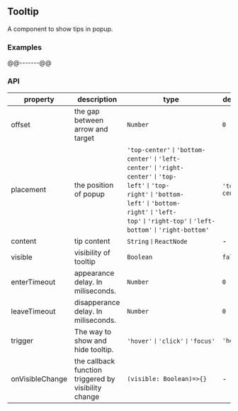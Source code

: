 ## Tooltip
A component to show tips in popup.
### Examples
@@-------@@
### API
property | description | type | default
-----|------| ---- | ---
offset | the gap between arrow and target | ```Number``` | ```0```
placement | the position of popup | ```'top-center'丨'bottom-center'丨'left-center'丨'right-center'丨'top-left'丨'top-right'丨'bottom-left'丨'bottom-right'丨'left-top'丨'right-top'丨'left-bottom'丨'right-bottom'``` | ```'top-center'```
content | tip content | ```String丨ReactNode``` | -
visible | visibility of tooltip | ```Boolean``` | ```false```
enterTimeout | appearance delay. In miliseconds. | ```Number``` | ```0```
leaveTimeout | disapperance delay. In miliseconds. | ```Number``` | ```0```
trigger | The way to show and hide tooltip. | ```'hover'丨'click'丨'focus'``` | ```'hover'```
onVisibleChange | the callback function triggered by visibility change | ```(visible: Boolean)=>{}``` | -